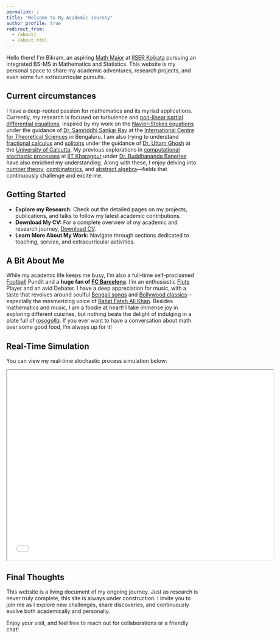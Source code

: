 ```yaml
---
permalink: /
title: "Welcome to My Academic Journey"
author_profile: true
redirect_from: 
  - /about/
  - /about.html
---
```


Hello there! I'm Bikram, an aspiring [Math Major](https://en.wikipedia.org/wiki/Mathematics) at [IISER Kolkata](https://www.iiserkol.ac.in/) pursuing an integrated BS-MS in Mathematics and Statistics. This website is my personal space to share my academic adventures, research projects, and even some fun extracurricular pursuits.

## Current circumstances
I have a deep-rooted passion for mathematics and its myriad applications. Currently, my research is focused on turbulence and [non-linear partial differential equations](https://en.wikipedia.org/wiki/Partial_differential_equation), inspired by my work on the [Navier-Stokes equations](https://en.wikipedia.org/wiki/Navier%E2%80%93Stokes_equations) under the guidance of [Dr. Samriddhi Sankar Ray](https://www.icts.res.in/people/ssray) at the [International Centre for Theoretical Sciences](https://www.icts.res.in/) in Bengaluru. I am also trying to understand [fractional calculus](https://en.wikipedia.org/wiki/Fractional_calculus) and [solitons](https://en.wikipedia.org/wiki/Soliton) under the guidance of [Dr. Uttam Ghosh](https://www.caluniv.ac.in/) at the [University of Calcutta](https://www.caluniv.ac.in/). My previous explorations in [computational stochastic processes](https://en.wikipedia.org/wiki/Stochastic_process) at [IIT Kharagpur](https://www.iitkgp.ac.in/) under [Dr. Buddhananda Banerjee](https://www.iitkgp.ac.in/department/MA/faculty/mabb) have also enriched my understanding. Along with these, I enjoy delving into [number theory](https://en.wikipedia.org/wiki/Number_theory), [combinatorics](https://en.wikipedia.org/wiki/Combinatorics), and [abstract algebra](https://en.wikipedia.org/wiki/Abstract_algebra)—fields that continuously challenge and excite me.

## Getting Started
- **Explore my Research:** Check out the detailed pages on my projects, publications, and talks to follow my latest academic contributions.
- **Download My CV:** For a complete overview of my academic and research journey, [Download CV](../assets/bik_CV.pdf).
- **Learn More About My Work:** Navigate through sections dedicated to teaching, service, and extracurricular activities.
  
## A Bit About Me
While my academic life keeps me busy, I’m also a full-time self-proclaimed [Football](https://en.wikipedia.org/wiki/Football) Pundit and a **huge fan of [FC Barcelona](https://en.wikipedia.org/wiki/FC_Barcelona)**. I’m an enthusiastic [Flute](https://en.wikipedia.org/wiki/Flute) Player and an avid Debater. I have a deep appreciation for music, with a taste that revolves around soulful [Bengali songs](https://en.wikipedia.org/wiki/Bengali_music) and [Bollywood classics](https://en.wikipedia.org/wiki/Bollywood_music)—especially the mesmerizing voice of [Rahat Fateh Ali Khan](https://en.wikipedia.org/wiki/Rahat_Fateh_Ali_Khan). Besides mathematics and music, I am a foodie at heart! I take immense joy in exploring different cuisines, but nothing beats the delight of indulging in a plate full of [*rosogolla*](https://en.wikipedia.org/wiki/Rasgulla). If you ever want to have a conversation about math over some good food, I’m always up for it!

## Real-Time Simulation
You can view my real-time stochastic process simulation below:
<iframe src="/assets/simulation.html" width="700" height="500"></iframe>

## Final Thoughts
This website is a living document of my ongoing journey. Just as research is never truly complete, this site is always under construction. I invite you to join me as I explore new challenges, share discoveries, and continuously evolve both academically and personally.

Enjoy your visit, and feel free to reach out for collaborations or a friendly chat!
